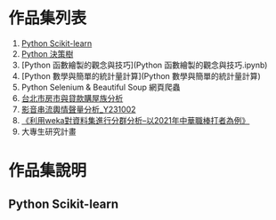 # 作品集列表
1. [Python Scikit-learn](Scikit_learn_MLPractice.ipynb)
2. [Python 決策樹](Disney+訂閱戶決策樹分析)
3. [Python 函數繪製的觀念與技巧](Python 函數繪製的觀念與技巧.ipynb)
4. [Python 數學與簡單的統計量計算](Python 數學與簡單的統計量計算)
5. Python Selenium & Beautiful Soup 網頁爬蟲
6. [台北市房市與貸款購屋族分析](台北市房市與貸款購屋族分析)
8. [影音串流輿情聲量分析_Y231002](影音串流輿情聲量分析_Y231002)
9. [《利用weka對資料集進行分群分析–以2021年中華職棒打者為例》](《利用weka對資料集進行分群分析–以2021年中華職棒打者為例》.docx)
10.  大專生研究計畫

# 作品集說明
## Python Scikit-learn 
